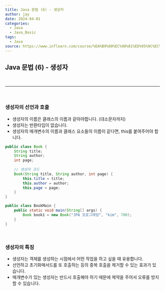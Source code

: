 ```yaml
---
title: Java 문법 (6) - 생성자
author: jay
date: 2024-04-01
categories:
  - Java
  - Java_Basic
tags:
  - Java
source: https://www.inflearn.com/course/%EA%B9%80%EC%98%81%ED%95%9C%EC%9D%98-%EC%8B%A4%EC%A0%84-%EC%9E%90%EB%B0%94-%EA%B8%B0%EB%B3%B8%ED%8E%B8
---
```

## **Java 문법 (6) - 생성자**


<br />

---

<br/>


### **생성자의 선언과 호출** 

- 생성자의 이름은 클래스의 이름과 같아야합니다. (대소문자까지)
- 생성자는 반환타입이 없습니다.
- 생성자의 매개변수의 이름과 클래스 요소들의 이름이 같다면, this를 붙여주어야 합니다.

```java
public class Book {  
    String title;  
    String author;  
    int page;
    
    // 생성자 코드
    Book(String title, String author, int page) {  
	    this.title = title;  
	    this.author = author;  
	    this.page = page;  
	}	
}

public class BookMain {  
    public static void main(String[] args) {  
		Book book1 = new Book("JPA 프로그래밍", "kim", 700);
    }
}

```

<br/>

### **생성자의 특징** 

- 생성자는 객체를 생성하는 시점에서 어떤 작업을 하고 싶을 때 유용합니다.
- 선언하고 초기화매서드를 또 호출하는 등의 중복 호출을 제거할 수 있는 효과가 있습니다.
- 매개변수가 있는 생성자는 반드시 호출해야 하기 때문에 제약을 주어서 오류를 방지할 수 있습니다.